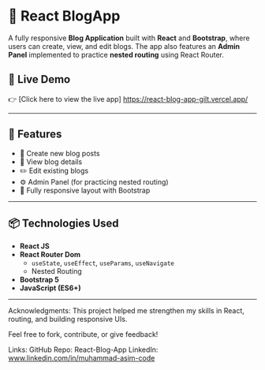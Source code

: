 # 📝 React BlogApp

A fully responsive **Blog Application** built with **React** and **Bootstrap**, where users can create, view, and edit blogs. The app also features an **Admin Panel** implemented to practice **nested routing** using React Router.

## 🚀 Live Demo

👉 [Click here to view the live app] https://react-blog-app-gilt.vercel.app/

---

## 🔧 Features

- 📝 Create new blog posts
- 👀 View blog details
- ✏️ Edit existing blogs
- ⚙️ Admin Panel (for practicing nested routing)
- 📱 Fully responsive layout with Bootstrap

---

## 📦 Technologies Used

- **React JS**
- **React Router Dom**
  - `useState`, `useEffect`, `useParams`, `useNavigate`
  - Nested Routing
- **Bootstrap 5**
- **JavaScript (ES6+)**

---

Acknowledgments:
This project helped me strengthen my skills in React, routing, and building responsive UIs.

Feel free to fork, contribute, or give feedback!


Links:
GitHub Repo: React-Blog-App
LinkedIn: www.linkedin.com/in/muhammad-asim-code

